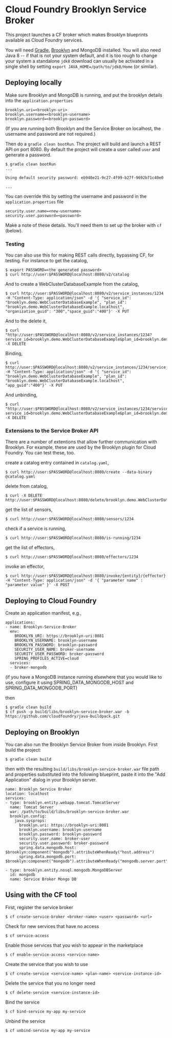 # Cloud Foundry Brooklyn Service Broker

This project launches a CF broker which makes Brooklyn blueprints available as Cloud Foundry services.

You will need [Gradle](http://www.gradle.org/installation), [Brooklyn](http://brooklyn.io) and MongoDB installed.
You will also need Java 8 -- 
if that is not your system default, and it is too rough to change your system
a standalone `jdk8` download can usually be activated in a single shell 
by setting `export JAVA_HOME=/path/to/jdk8/Home` (or similar).


## Deploying locally

Make sure Brooklyn and MongoDB is running, and put the brooklyn details into the `application.properties`

    brooklyn.uri=<brooklyn-uri>
    brooklyn.username=<brooklyn-username>
    brooklyn.password=<brooklyn-password>
    
(If you are running both Brooklyn and the Service Broker on localhost, the username and password are not required.)

Then do a `gradle clean bootRun`.
The project will build and launch a REST API on port 8080.
By default the project will create a user called `user` and generate a password.

    $ gradle clean bootRun
    ...

    Using default security password: eb940e21-9c27-4f99-b27f-9692b71c40e0

    ...

You can override this by setting the username and password in the `application.properties` file

    security.user.name=<new-username>
    security.user.password=<password>
    
Make a note of these details. You'll need them to set up the broker with `cf` (below).

### Testing
You can also use this for making REST calls directly, bypassing CF, for testing.
For instance to get the catalog,

    $ export PASSWORD=<the generated password>
    $ curl http://user:$PASSWORD@localhost:8080/v2/catalog
    
And to create a WebClusterDatabaseExample from the catalog,
    
    $ curl http://user:$PASSWORD@localhost:8080/v2/service_instances/1234 -H "Content-Type: application/json" -d '{ "service_id": "brooklyn.demo.WebClusterDatabaseExample", "plan_id": "brooklyn.demo.WebClusterDatabaseExample.localhost", "organization_guid": "300","space_guid":"400"}' -X PUT

And to the delete it,

    $ curl "http://user:$PASSWORD@localhost:8080/v2/service_instances/1234?service_id=brooklyn.demo.WebClusterDatabaseExample&plan_id=brooklyn.demo.WebClusterDatabaseExample.localhost" -X DELETE
    
Binding,

    $ curl http://user:$PASSWORD@localhost:8080/v2/service_instances/1234/service_bindings/1234 -H "Content-Type: application/json" -d '{ "service_id": "brooklyn.demo.WebClusterDatabaseExample", "plan_id": "brooklyn.demo.WebClusterDatabaseExample.localhost", "app_guid":"400"}' -X PUT
    
And unbinding,

    $ curl "http://user:$PASSWORD@localhost:8080/v2/service_instances/1234/service_bindings/1234?service_id=brooklyn.demo.WebClusterDatabaseExample&plan_id=brooklyn.demo.WebClusterDatabaseExample.localhost" -X DELETE

### Extensions to the Service Broker API

There are a number of extentions that allow further communication with Brooklyn.  For example, these are used by the Brooklyn plugin for Cloud Foundry.  You can test these, too.

create a catalog entry contained in `catalog.yaml`,

    $ curl http://user:$PASSWORD@localhost:8080/create --data-binary @catalog.yaml

delete from catalog,

    $ curl -X DELETE http://user:$PASSWORD@localhost:8080/delete/brooklyn.demo.WebClusterDatabaseExample/1.0/
    
get the list of sensors,

    $ curl http://user:$PASSWORD@localhost:8080/sensors/1234
    
check if a service is running,

    $ curl http://user:$PASSWORD@localhost:8080/is-running/1234
    
get the list of effectors,

    $ curl http://user:$PASSWORD@localhost:8080/effectors/1234

invoke an effector,

    $ curl http://user:$PASSWORD@localhost:8080/invoke/{entity}/{effector} -H "Content-Type: application/json" -d '{ "parameter name" : "parameter value" }' -X POST
    
## Deploying to Cloud Foundry

Create an application manifest, e.g.,

    applications:
    - name: Brooklyn-Service-Broker
      env:
        BROOKLYN_URI: https://brooklyn-uri:8081
        BROOKLYN_USERNAME: brooklyn-username
        BROOKLYN_PASSWORD: brooklyn-password
        SECURITY_USER_NAME: broker-username
        SECURITY_USER_PASSWORD: broker-password
        SPRING_PROFILES_ACTIVE=cloud
      services:
      - broker-mongodb

(if you have a MongoDB instance running elsewhere that you would like to use, configure it using SPRING_DATA_MONGODB_HOST and SPRING_DATA_MONGODB_PORT)

then 

    $ gradle clean build
    $ cf push -p build/libs/brooklyn-service-broker.war -b https://github.com/cloudfoundry/java-buildpack.git
    
## Deploying on Brooklyn

You can also run the Brooklyn Service Broker from inside Brooklyn. First build the project:

    $ gradle clean build
    
then with the resulting `build/libs/brooklyn-service-broker.war` file path and properties substituted into the following blueprint, paste it into the "Add Application" dialog in your Brooklyn server.
 
    name: Brooklyn Service Broker
    location: localhost
    services:
    - type: brooklyn.entity.webapp.tomcat.TomcatServer
      name: Tomcat Server
      war: /path/to/build/libs/brooklyn-service-broker.war
      brooklyn.config:
        java.sysprops:
          brooklyn.uri: https://brooklyn-uri:8081
          brooklyn.username: brooklyn-username
          brooklyn.password: brooklyn-password
          security.user.name: broker-user
          security.user.password: broker-password
          spring.data.mongodb.host: $brooklyn:component("mongodb").attributeWhenReady("host.address")
          spring.data.mongodb.port: $brooklyn:component("mongodb").attributeWhenReady("mongodb.server.port")

    - type: brooklyn.entity.nosql.mongodb.MongoDBServer
      id: mongodb
      name: Service Broker Mongo DB
    
## Using with the CF tool

First, register the service broker

    $ cf create-service-broker <broker-name> <user> <password> <url>
    
Check for new services that have no access

    $ cf service-access 
    
Enable those services that you wish to appear in the marketplace

    $ cf enable-service-access <service-name>
    
Create the service that you wish to use

    $ cf create-service <service-name> <plan-name> <service-instance-id>
    
Delete the service that you no longer need

    $ cf delete-service <service-instance-id>

Bind the service

    $ cf bind-service my-app my-service
    
Unbind the service

    $ cf unbind-service my-app my-service
      
